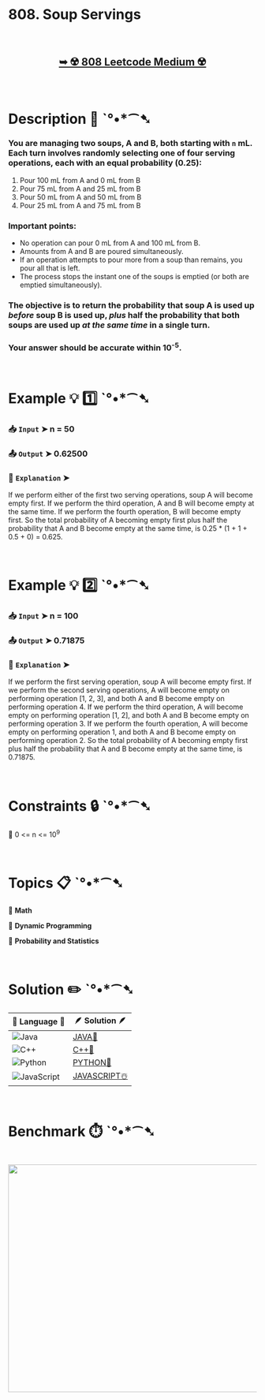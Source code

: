 # 808. Soup Servings

</br>

<h2 align="center"> 

<a href="https://leetcode.com/problems/soup-servings/description/?envType=daily-question&envId=2025-08-08"><strong>➥ ☢️ 808 Leetcode Medium ☢️ </strong></a>
</h2>

</br>

# Description 📜 ˋ°•*⁀➷

### You are managing two soups, A and B, both starting with `n` mL. Each turn involves randomly selecting one of four serving operations, each with an equal probability (0.25):

1. Pour 100 mL from A and 0 mL from B
2. Pour 75 mL from A and 25 mL from B
3. Pour 50 mL from A and 50 mL from B
4. Pour 25 mL from A and 75 mL from B

### Important points:

- No operation can pour 0 mL from A and 100 mL from B.
- Amounts from A and B are poured simultaneously.
- If an operation attempts to pour more from a soup than remains, you pour all that is left.
- The process stops the instant one of the soups is emptied (or both are emptied simultaneously).

### The objective is to return the probability that soup A is used up *before* soup B is used up, *plus* half the probability that both soups are used up *at the same time* in a single turn.

### Your answer should be accurate within 10<sup>-5</sup>.

</br>

# Example 💡 1️⃣ ˋ°•*⁀➷

  ### 📥 `Input`  ➤ n = 50

  ### 📤 `Output`  ➤ 0.62500

  ### 🔦 `Explanation`  ➤
If we perform either of the first two serving operations, soup A will become empty first.
If we perform the third operation, A and B will become empty at the same time.
If we perform the fourth operation, B will become empty first.
So the total probability of A becoming empty first plus half the probability that A and B become empty at the same time, is 0.25 * (1 + 1 + 0.5 + 0) = 0.625.

</br>

# Example 💡 2️⃣ ˋ°•*⁀➷

  ### 📥 `Input` ➤ n = 100

  ### 📤 `Output`  ➤ 0.71875

  ### 🔦 `Explanation`  ➤
If we perform the first serving operation, soup A will become empty first.
If we perform the second serving operations, A will become empty on performing operation [1, 2, 3], and both A and B become empty on performing operation 4.
If we perform the third operation, A will become empty on performing operation [1, 2], and both A and B become empty on performing operation 3.
If we perform the fourth operation, A will become empty on performing operation 1, and both A and B become empty on performing operation 2.
So the total probability of A becoming empty first plus half the probability that A and B become empty at the same time, is 0.71875.

</br>

# Constraints 🔒 ˋ°•*⁀➷

🔹 0 <= n <= 10<sup>9</sup> </br>

</br>

# Topics 📋 ˋ°•*⁀➷

🔸 **Math**  </br>

🔸 **Dynamic Programming**  </br>

🔸 **Probability and Statistics**  </br>

</br>

# Solution ✏️ ˋ°•*⁀➷

| 📒 Language 📒  | 🪶 Solution 🪶 |
| ------------- | ------------- |
|  ![Java](https://img.shields.io/badge/java-%23ED8B00.svg?style=for-the-badge&logo=openjdk&logoColor=white)  | [JAVA🍁](https://github.com/Prakhar-002/LEETCODE/blob/main/%F0%9F%8D%84%20Daily%20Challenge%202025%20%F0%9F%8D%B3/%F0%9F%94%AC%20Examine%20Thoroughly%20%F0%9F%A7%AC/08%20Aug%20%F0%9F%8C%B8/08%20-%2008%20-%202025%20---%20808.%20Soup%20Servings%20%E2%98%83%EF%B8%8F%20%F0%9F%8D%81%20%F0%9F%8D%B0%20%F0%9F%8E%B2/%F0%9F%8D%81JAVA%20-%20808.%20Soup%20Servings.java) |
|  ![C++](https://img.shields.io/badge/c++-%2300599C.svg?style=for-the-badge&logo=c%2B%2B&logoColor=white)  | [C++🎲](https://github.com/Prakhar-002/LEETCODE/blob/main/%F0%9F%8D%84%20Daily%20Challenge%202025%20%F0%9F%8D%B3/%F0%9F%94%AC%20Examine%20Thoroughly%20%F0%9F%A7%AC/08%20Aug%20%F0%9F%8C%B8/08%20-%2008%20-%202025%20---%20808.%20Soup%20Servings%20%E2%98%83%EF%B8%8F%20%F0%9F%8D%81%20%F0%9F%8D%B0%20%F0%9F%8E%B2/%F0%9F%8E%B2CPP%20-%20808.%20Soup%20Servings.cpp)  |
|  ![Python](https://img.shields.io/badge/python-3670A0?style=for-the-badge&logo=python&logoColor=ffdd54)    | [PYTHON🍰](https://github.com/Prakhar-002/LEETCODE/blob/main/%F0%9F%8D%84%20Daily%20Challenge%202025%20%F0%9F%8D%B3/%F0%9F%94%AC%20Examine%20Thoroughly%20%F0%9F%A7%AC/08%20Aug%20%F0%9F%8C%B8/08%20-%2008%20-%202025%20---%20808.%20Soup%20Servings%20%E2%98%83%EF%B8%8F%20%F0%9F%8D%81%20%F0%9F%8D%B0%20%F0%9F%8E%B2/%F0%9F%8D%B0PYTHON%20-%20808.%20Soup%20Servings.py) |
| ![JavaScript](https://img.shields.io/badge/javascript-%23323330.svg?style=for-the-badge&logo=javascript&logoColor=%23F7DF1E)   | [JAVASCRIPT☃️](https://github.com/Prakhar-002/LEETCODE/blob/main/%F0%9F%8D%84%20Daily%20Challenge%202025%20%F0%9F%8D%B3/%F0%9F%94%AC%20Examine%20Thoroughly%20%F0%9F%A7%AC/08%20Aug%20%F0%9F%8C%B8/08%20-%2008%20-%202025%20---%20808.%20Soup%20Servings%20%E2%98%83%EF%B8%8F%20%F0%9F%8D%81%20%F0%9F%8D%B0%20%F0%9F%8E%B2/%E2%98%83%EF%B8%8FJAVASCRIPT%20-%20808.%20Soup%20Servings.js) |

</br>

# Benchmark ⏱️ ˋ°•*⁀➷

<h1  align="center" >

<img src ="https://github.com/user-attachments/assets/c4ae997b-c879-4825-a338-122779b3f6de" width = "700px" height="462px" />

</h1>
